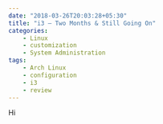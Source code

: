 ```yaml
---
date: "2018-03-26T20:03:28+05:30"
title: "i3 — Two Months & Still Going On"
categories:
    - Linux
    - customization
    - System Administration
tags:
    - Arch Linux
    - configuration
    - i3
    - review
---
```


Hi

